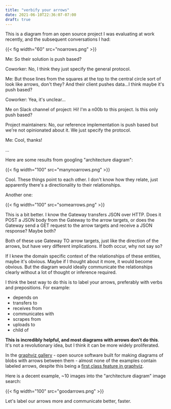 ```yaml
---
title: "verbify your arrows"
date: 2021-06-10T22:36:07-07:00
draft: true
---
```


This is a diagram from an open source project I was evaluating at work recently, and the subsequent conversations I had:

{{< fig width="60" src="noarrows.png" >}}

Me: So their solution is push based?

Coworker: No, I think they just specify the general protocol.

Me: But those lines from the squares at the top to the central circle sort of look like arrows, don't they? And their client pushes data...I think maybe it's push based?

Coworker: Yea, it's unclear...

Me on Slack channel of project: Hi! I'm a n00b to this project. Is this only push based?

Project maintainers: No, our reference implementation is push based but we're not opinionated about it. We just specify the protocol.

Me: Cool, thanks!

...

Here are some results from googling "architecture diagram":

{{< fig width="100" src="manynoarrows.png" >}}

Cool. These things point to each other. I don't know how they relate, just apparently there's a directionality to their relationships.

Another one:

{{< fig width="100" src="somearrows.png" >}}

This is a bit better. I know the Gateway transfers JSON over HTTP. Does it POST a JSON body from the Gateway to the arrow targets, or does the Gateway send a GET request to the arrow targets and receive a JSON response? Maybe both?

Both of these use Gateway TO arrow targets, just like the direction of the arrows, but have very different implications. If both occur, why not say so?

If I knew the domain specific context of the relationships of these entities, maybe it's obvious. Maybe if I thought about it more, it would become obvious. But the diagram would ideally communicate the relationships clearly without a lot of thought or inference required.

I think the best way to do this is to label your arrows, preferably with verbs and prepositions. For example:
* depends on
* transfers to
* receives from
* communicates with
* scrapes from
* uploads to
* child of

**This is incredibly helpful, and most diagrams with arrows don't do this**. It's not a revolutionary idea, but I think it can be more widely proliferated.

In the [graphviz gallery](https://graphviz.gitlab.io/gallery/) - open source software built for making diagrams of blobs with arrows between them - almost none of the examples contain labeled arrows, despite this being a [first class feature in graphviz](https://graphviz.org/doc/info/attrs.html#d:label).

Here is a decent example, ~10 images into the "architecture diagram" image search:

{{< fig width="100" src="goodarrows.png" >}}

Let's label our arrows more and communicate better, faster.
